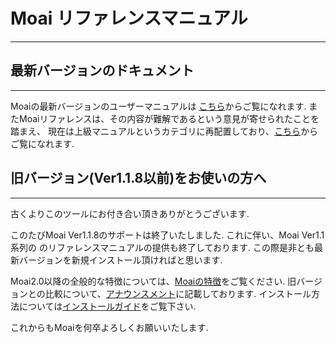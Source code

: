 # Moai リファレンスマニュアル
-----------------------------------

## <a name="index"></a>最新バージョンのドキュメント
-----------------------------------

  Moaiの最新バージョンのユーザーマニュアルは <a href="https://mr-moai-2016.github.io/moai2.0/index.html">こちら</a>からご覧になれます.
  またMoaiリファレンスは、その内容が難解であるという意見が寄せられたことを踏まえ、
  現在は上級マニュアルというカテゴリに再配置しており、<a href="https://mr-moai-2016.github.io/moai2.0/moai_reference.html">こちら</a>からご覧になれます.


## <a name="index"></a>旧バージョン(Ver1.1.8以前)をお使いの方へ
-----------------------------------

  古くよりこのツールにお付き合い頂きありがとうございます.

  このたびMoai Ver1.1.8のサポートは終了いたしました.
  これに伴い、Moai Ver1.1系列の のリファレンスマニュアルの提供も終了しております.
  この際是非とも最新バージョンを新規インストール頂ければと思います.

  Moai2.0以降の全般的な特徴については、<a href="https://mr-moai-2016.github.io/moai2.0/index.html">Moaiの特徴</a>をご覧ください.
  旧バージョンとの比較について、<a href="https://mr-moai-2016.github.io/announcement.html">アナウンスメント</a>に記載しております.
  インストール方法については<a href="https://mr-moai-2016.github.io/moai2.0/install.html">インストールガイド</a>をご覧下さい.

  これからもMoaiを何卒よろしくお願いいたします.
